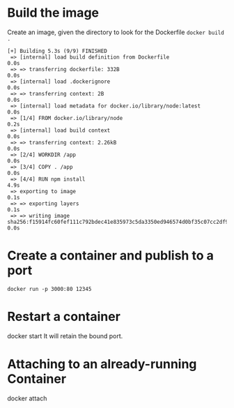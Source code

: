 # Build the image
Create an image, given the directory to look for the Dockerfile
`docker build .`

```
[+] Building 5.3s (9/9) FINISHED
 => [internal] load build definition from Dockerfile                                           0.0s
 => => transferring dockerfile: 332B                                                           0.0s
 => [internal] load .dockerignore                                                              0.0s
 => => transferring context: 2B                                                                0.0s
 => [internal] load metadata for docker.io/library/node:latest                                 0.0s
 => [1/4] FROM docker.io/library/node                                                          0.2s
 => [internal] load build context                                                              0.0s
 => => transferring context: 2.26kB                                                            0.0s
 => [2/4] WORKDIR /app                                                                         0.0s
 => [3/4] COPY . /app                                                                          0.0s
 => [4/4] RUN npm install                                                                      4.9s
 => exporting to image                                                                         0.1s
 => => exporting layers                                                                        0.1s
 => => writing image sha256:f15914fc60fef111c792bdec41e835973c5da3350ed946574d0bf35c07cc2df9   0.0s
```

# Create a container and publish to a port
`docker run -p 3000:80 12345`

# Restart a container
docker start <name>
It will retain the bound port.

# Attaching to an already-running Container
docker attach <containerid>